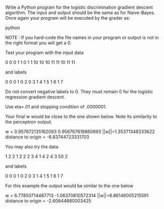Write a Python program for the logistic discrimination gradient
descent algorithm. The input and output should be the same as for Naive-Bayes. Once again your program will be executed by the grader as:

python <your program>  <data flle name> <training label file name> <eta> <stop>

NOTE : If you hard-code the file names in your program or output is not in the right format you will get a 0.

Test your program with the input data

0 0
0 1
1 0
1 1
10 10
10 11
11 10
11 11

and labels

0 0
0 1
0 2
0 3
1 4
1 5
1 6
1 7

Do not convert negative labels to 0. They must remain 0 for the logistic
regression gradient descent.

Use eta=.01 and stopping condition of .0000001.

Your final w would be close to the one shown below. Note its similarity to
the perceptron output.

w = 0.957672135162093 0.956767618860693
||w||=1.35371348333622
distance to origin = -6.83744723331703

You may also try the data

1 2
2 1
2 2
2 3
4 1
4 2
4 3
50 2

and labels

0 0
0 1
0 2
0 3
1 4
1 5
1 6
1 7

For this example the output would be similar to the one below

w = 6.77850714487713 -1.06370810572314
||w||=6.86146005215591
distance to origin = -2.60844880003425

